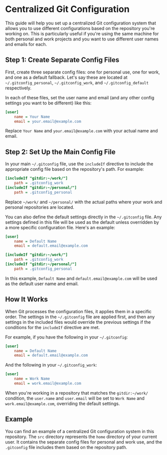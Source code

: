 # Centralized Git Configuration

This guide will help you set up a centralized Git configuration system that allows you to use different configurations based on the repository you're working on. This is particularly useful if you're using the same machine for both personal and work projects and you want to use different user names and emails for each.

## Step 1: Create Separate Config Files

First, create three separate config files: one for personal use, one for work, and one as a default fallback. Let's say these are located at `~/.gitconfig_personal`, `~/.gitconfig_work`, and `~/.gitconfig_default` respectively.

In each of these files, set the user name and email (and any other config settings you want to be different) like this:

```ini
[user]
    name = Your Name
    email = your.email@example.com
```

Replace `Your Name` and `your.email@example.com` with your actual name and email.

## Step 2: Set Up the Main Config File

In your main `~/.gitconfig` file, use the `includeIf` directive to include the appropriate config file based on the repository's path. For example:

```ini
[includeIf "gitdir:~/work/"]
    path = .gitconfig_work
[includeIf "gitdir:~/personal/"]
    path = .gitconfig_personal
```

Replace `~/work/` and `~/personal/` with the actual paths where your work and personal repositories are located.

You can also define the default settings directly in the `~/.gitconfig` file. Any settings defined in this file will be used as the default unless overridden by a more specific configuration file. Here's an example:

```ini
[user]
    name = Default Name
    email = default.email@example.com

[includeIf "gitdir:~/work/"]
    path = .gitconfig_work
[includeIf "gitdir:~/personal/"]
    path = .gitconfig_personal
```

In this example, `Default Name` and `default.email@example.com` will be used as the default user name and email.

## How It Works

When Git processes the configuration files, it applies them in a specific order. The settings in the `~/.gitconfig` file are applied first, and then any settings in the included files would override the previous settings if the conditions for the `includeIf` directive are met.

For example, if you have the following in your `~/.gitconfig`:

```ini
[user]
    name = Default Name
    email = default.email@example.com
```

And the following in your `~/.gitconfig_work`:

```ini
[user]
    name = Work Name
    email = work.email@example.com
```

When you're working in a repository that matches the `gitdir:~/work/` condition, the `user.name` and `user.email` will be set to `Work Name` and `work.email@example.com`, overriding the default settings.

## Example

You can find an example of a centralized Git configuration system in this repository. The `src` directory represents the `home` directory of your current user. 
It contains the separate config files for personal and work use, and the `.gitconfig` file includes them based on the repository path.